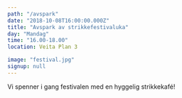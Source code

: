 ```yaml
---
path: "/avspark"
date: "2018-10-08T16:00:00.000Z"
title: "Avspark av strikkefestivaluka" 
day: "Mandag"
time: "16.00-18.00"
location: Veita Plan 3

image: "festival.jpg"
signup: null
---
```


Vi spenner i gang festivalen med en hyggelig strikkekafé!